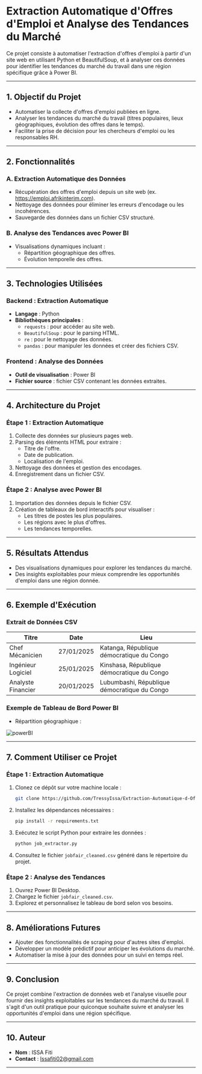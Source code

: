 # **Extraction Automatique d'Offres d'Emploi et Analyse des Tendances du Marché**

Ce projet consiste à automatiser l'extraction d'offres d'emploi à partir d'un site web en utilisant Python et BeautifulSoup,
et à analyser ces données pour identifier les tendances du marché du travail dans une région spécifique grâce à Power BI.

---

## **1. Objectif du Projet**

- Automatiser la collecte d'offres d'emploi publiées en ligne.
- Analyser les tendances du marché du travail (titres populaires, lieux géographiques, évolution des offres dans le temps).
- Faciliter la prise de décision pour les chercheurs d'emploi ou les responsables RH.

---

## **2. Fonctionnalités**

### **A. Extraction Automatique des Données**
- Récupération des offres d'emploi depuis un site web (ex. https://emploi.afrikinterim.com).
- Nettoyage des données pour éliminer les erreurs d'encodage ou les incohérences.
- Sauvegarde des données dans un fichier CSV structuré.

### **B. Analyse des Tendances avec Power BI**
- Visualisations dynamiques incluant :
  - Répartition géographique des offres.
  - Évolution temporelle des offres.
---

## **3. Technologies Utilisées**

### **Backend : Extraction Automatique**
- **Langage** : Python
- **Bibliothèques principales** :
  - `requests` : pour accéder au site web.
  - `BeautifulSoup` : pour le parsing HTML.
  - `re` : pour le nettoyage des données.
  - `pandas` : pour manipuler les données et créer des fichiers CSV.

### **Frontend : Analyse des Données**
- **Outil de visualisation** : Power BI
- **Fichier source** : fichier CSV contenant les données extraites.

---

## **4. Architecture du Projet**

### **Étape 1 : Extraction Automatique**
1. Collecte des données sur plusieurs pages web.
2. Parsing des éléments HTML pour extraire :
   - Titre de l'offre.
   - Date de publication.
   - Localisation de l'emploi.
3. Nettoyage des données et gestion des encodages.
4. Enregistrement dans un fichier CSV.

### **Étape 2 : Analyse avec Power BI**
1. Importation des données depuis le fichier CSV.
2. Création de tableaux de bord interactifs pour visualiser :
   - Les titres de postes les plus populaires.
   - Les régions avec le plus d'offres.
   - Les tendances temporelles.

---

## **5. Résultats Attendus**
- Des visualisations dynamiques pour explorer les tendances du marché.
- Des insights exploitables pour mieux comprendre les opportunités d'emploi dans une région donnée.

---

## **6. Exemple d'Exécution**

### **Extrait de Données CSV**

| Titre               | Date        | Lieu                             |
|---------------------|-------------|-----------------------------------|
| Chef Mécanicien     | 27/01/2025  | Katanga, République démocratique du Congo |
| Ingénieur Logiciel  | 25/01/2025  | Kinshasa, République démocratique du Congo |
| Analyste Financier  | 20/01/2025  | Lubumbashi, République démocratique du Congo |

### **Exemple de Tableau de Bord Power BI**

- Répartition géographique :
  
![powerBI](https://github.com/user-attachments/assets/a3c0c413-b369-4ac8-8681-3efdce9f59bd)

---

## **7. Comment Utiliser ce Projet**

### **Étape 1 : Extraction Automatique**
1. Clonez ce dépôt sur votre machine locale :
   ```bash
   git clone https://github.com/TressyIssa/Extraction-Automatique-d-Offres-d-Emploi-et-Analyse-des-Tendances-d-offre.git
   
   ```
2. Installez les dépendances nécessaires :
   ```bash
   pip install -r requirements.txt
   ```
3. Exécutez le script Python pour extraire les données :
   ```bash
   python job_extractor.py
   ```
4. Consultez le fichier `jobfair_cleaned.csv` généré dans le répertoire du projet.

### **Étape 2 : Analyse des Tendances**
1. Ouvrez Power BI Desktop.
2. Chargez le fichier `jobfair_cleaned.csv`.
3. Explorez et personnalisez le tableau de bord selon vos besoins.

---

## **8. Améliorations Futures**
- Ajouter des fonctionnalités de scraping pour d'autres sites d'emploi.
- Développer un modèle prédictif pour anticiper les évolutions du marché.
- Automatiser la mise à jour des données pour un suivi en temps réel.

---

## **9. Conclusion**
Ce projet combine l'extraction de données web et l'analyse visuelle pour fournir des insights exploitables sur les tendances du marché du travail.
Il s'agit d'un outil pratique pour quiconque souhaite suivre et analyser les opportunités d'emploi dans une région spécifique.

---

## **10. Auteur**
- **Nom** : ISSA Fiti
- **Contact** : Issafiti02@gmail.com
---
